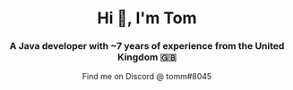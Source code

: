 <h1 align="center">Hi 👋, I'm Tom</h1>
<h3 align="center">A Java developer with ~7 years of experience from the United Kingdom 🇬🇧</h3>
<p align="center">Find me on Discord @ tomm#8045</p>
